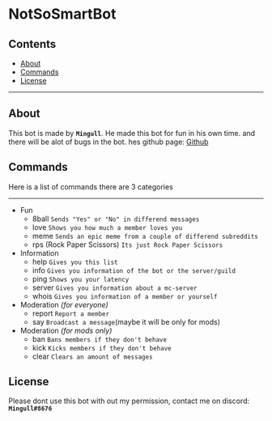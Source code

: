# NotSoSmartBot

## Contents

- [About](#about)
- [Commands](#commands)
- [License](#license)

---

## About

This bot is made by **`Mingull`**.
He made this bot for fun in his own time.
and there will be alot of bugs in the bot.
hes github page: [Github](https://mingull.github.io)

## Commands

Here is a list of commands
there are 3 categories
***

- Fun
  - 8ball `Sends "Yes" or "No" in differend messages`
  - love `Shows you how much a member loves you`
  - meme `Sends an epic meme from a couple of differend subreddits`
  - rps (Rock Paper Scissors) `Its just Rock Paper Scissors`
- Information
  - help `Gives you this list`
  - info `Gives you information of the bot or the server/guild`
  - ping `Shows you your latency`
  - server `Gives you information about a mc-server`
  - whois `Gives you information of a member or yourself`
- Moderation _(for everyone)_
  - report `Report a member`
  - say `Broadcast a message`(maybe it will be only for mods)
- Moderation _(for mods only)_
  - ban `Bans members if they don't behave`
  - kick `Kicks members if they don't behave`
  - clear `Clears an amount of messages`

## License

Please dont use this bot with out my permission,
contact me on discord: **`Mingull#8676`**
